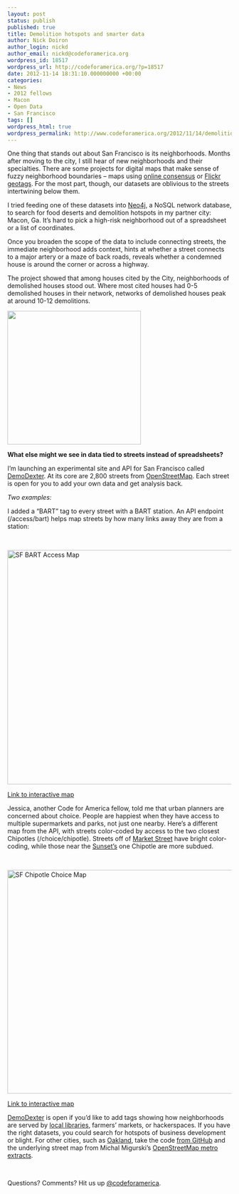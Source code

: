 ```yaml
---
layout: post
status: publish
published: true
title: Demolition hotspots and smarter data
author: Nick Doiron
author_login: nickd
author_email: nickd@codeforamerica.org
wordpress_id: 18517
wordpress_url: http://codeforamerica.org/?p=18517
date: 2012-11-14 18:31:10.000000000 +00:00
categories:
- News
- 2012 fellows
- Macon
- Open Data
- San Francisco
tags: []
wordpress_html: true
wordpress_permalink: http://www.codeforamerica.org/2012/11/14/demolition-hotspots-smarter-data/
---
```


<p>One thing that stands out about San Francisco is its neighborhoods. Months after moving to the city, I still hear of new neighborhoods and their specialties. There are some projects for digital maps that make sense of fuzzy neighborhood boundaries – maps using <a href="http://hood.theory.org/">online consensus</a> or <a href="http://www.crowdsourcing.org/document/exploring-place-through-user-generated-content-using-flickr-tags-to-describe-city-cores/6396/36">Flickr geotags</a>. For the most part, though, our datasets are oblivious to the streets intertwining below them.</p>
<p>I tried feeding one of these datasets into <a href="http://neo4j.org/learn/">Neo4j</a>, a NoSQL network database, to search for food deserts and demolition hotspots in my partner city: Macon, Ga. It’s hard to pick a high-risk neighborhood out of a spreadsheet or a list of coordinates.</p>
<p>Once you broaden the scope of the data to include connecting streets, the immediate neighborhood adds context, hints at whether a street connects to a major artery or a maze of back roads, reveals whether a condemned house is around the corner or across a highway.</p>
<p>The project showed that among houses cited by the City, neighborhoods of demolished houses stood out. Where most cited houses had 0-5 demolished houses in their network, networks of demolished houses peak at around 10-12 demolitions.</p>
<p><img alt="" src="http://demodexter.herokuapp.com/images/DemosInDemoNetworks.png" width="300"/></p>
<p><strong>What else might we see in data tied to streets instead of spreadsheets?</strong></p>
<p>I’m launching an experimental site and API for San Francisco called <a href="http://demodexter.herokuapp.com">DemoDexter</a>. At its core are 2,800 streets from <a href="http://openstreetmap.org">OpenStreetMap</a>. Each street is open for you to add your own data and get analysis back.</p>
<p><em>Two examples:</em></p>
<p>I added a “BART” tag to every street with a BART station. An API endpoint (/access/bart) helps map streets by how many links away they are from a station:</p>
<p> </p>
<p><img alt="SF BART Access Map" class="aligncenter size-full wp-image-18776" height="526" src="http://codeforamerica.org/wp-content/uploads/2012/11/Screen-Shot-2012-11-13-at-9.49.36-AM.png" title="SF BART Access" width="577"/></p>
<p><a href="http://tiles.mapbox.com/mapmeld/map/sfbart">Link to interactive map</a></p>
<p>Jessica, another Code for America fellow, told me that urban planners are concerned about choice. People are happiest when they have access to multiple supermarkets and parks, not just one nearby. Here’s a different map from the API, with streets color-coded by access to the two closest Chipotles (/choice/chipotle). Streets off of <a href="https://maps.google.com/maps?q=market+street+sf&amp;ll=37.781027,-122.411385&amp;spn=0.173391,0.339546&amp;fb=1&amp;gl=us&amp;hq=market+street&amp;hnear=San+Francisco,+California&amp;t=m&amp;fll=37.781027,-122.411385&amp;fspn=0.173391,0.339546&amp;z=12" target="_blank">Market Street</a> have bright color-coding, while those near the <a href="http://en.wikipedia.org/wiki/Sunset_District,_San_Francisco" target="_blank">Sunset’s</a> one Chipotle are more subdued.</p>
<p> </p>
<p><img alt="SF Chipotle Choice Map" class="aligncenter size-full wp-image-18777" height="502" src="http://codeforamerica.org/wp-content/uploads/2012/11/Screen-Shot-2012-11-13-at-9.52.36-AM.png" title="SF Chipotle Choice" width="613"/></p>
<p><a href="http://tiles.mapbox.com/mapmeld/map/BARTChoice">Link to interactive map</a></p>
<p><a href="http://demodexter.herokuapp.com">DemoDexter</a> is open if you’d like to add tags showing how neighborhoods are served by <a href="http://tiles.mapbox.com/mapmeld/map/LibraryAccess">local libraries</a>, farmers’ markets, or hackerspaces. If you have the right datasets, you could search for hotspots of business development or blight. For other cities, such as <a href="http://oaklandexter.herokuapp.com">Oakland</a>, take the code <a href="https://github.com/codeforamerica/DemoDexter">from GitHub</a> and the underlying street map from Michal Migurski’s <a href="http://metro.teczno.com/">OpenStreetMap metro extracts</a>.</p>
<p> </p>
<p>Questions? Comments? Hit us up <a href="http://twitter.com/codeforamerica" target="_blank">@codeforamerica</a>.</p>
